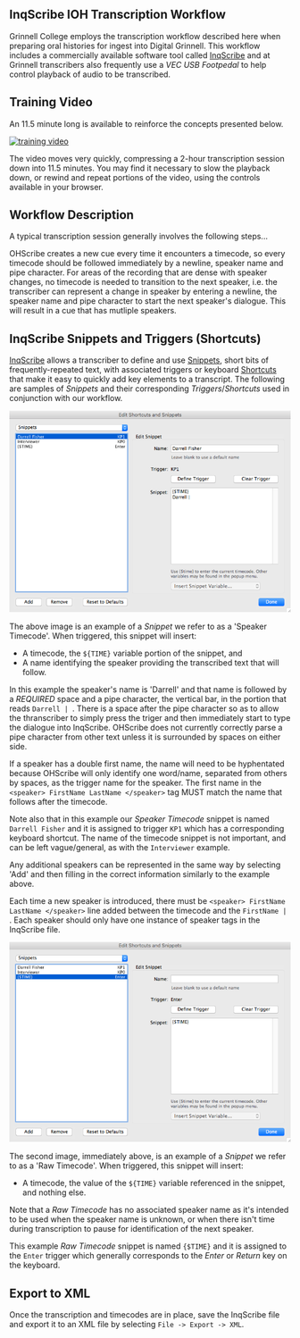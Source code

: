 
## InqScribe IOH Transcription Workflow

Grinnell College employs the transcription workflow described here when preparing oral histories for ingest into Digital Grinnell.  This workflow includes a commercially available software tool called [InqScribe](https://www.inqscribe.com) and at Grinnell transcribers also frequently use a *VEC USB Footpedal* to help control playback of audio to be transcribed.

## Training Video

An 11.5 minute long is available to reinforce the concepts presented below.  

[![training video](http://img.youtube.com/vi/MlGTPPN2uAA/0.jpg)](http://www.youtube.com/watch?v=MlGTPPN2uAA "Grinnell College Digital Oral History Transcription Workflow")  

The video moves very quickly, compressing a 2-hour transcription session down into 11.5 minutes.  You may find it necessary to slow the playback down, or rewind and repeat portions of the video, using the controls available in your browser.

## Workflow Description

A typical transcription session generally involves the following steps...

OHScribe creates a new cue every time it encounters a timecode, so every timecode should be followed immediately by a newline, speaker name and pipe character. For areas of the recording that are dense with speaker changes, no timecode is needed to transition to the next speaker, i.e. the transcriber can represent a change in speaker by entering a newline, the speaker name and pipe character to start the next speaker's dialogue. This will result in a cue that has mutliple speakers.

## InqScribe Snippets and Triggers (Shortcuts)

[InqScribe](https://www.inqscribe.com) allows a transcriber to define and use [Snippets](http://docs.inqscribe.com/2.2/snippets.html), short bits of frequently-repeated text, with associated triggers or keyboard [Shortcuts](http://docs.inqscribe.com/2.2/keyboardshortcuts.html) that make it easy to quickly add key elements to a transcript.  The following are samples of *Snippets* and their corresponding *Triggers*/*Shortcuts* used in conjunction with our workflow.

![file-inqscribesnippet1-png](https://raw.githubusercontent.com/DigitalGrinnell/OHScribe/main/docs/InqScribeSnippet1.png)

The above image is an example of a *Snippet* we refer to as a 'Speaker Timecode'.  When triggered, this snippet will insert:

  - A timecode, the `${TIME}` variable portion of the snippet, and
  - A name identifying the speaker providing the transcribed text that will follow.  

In this example the speaker's name is 'Darrell' and that name is followed by a *REQUIRED* space and a pipe character, the vertical bar, in the portion that reads `Darrell | `. There is a space after the pipe character so as to allow the thranscriber to simply press the triger and then immediately start to type the dialogue into InqScribe. OHScribe does not currently correctly parse a pipe character from other text unless it is surrounded by spaces on either side.

If a speaker has a double first name, the name will need to be hyphentated because OHScribe will only identify one word/name, separated from others by spaces, as the trigger name for the speaker. The first name in the `<speaker> FirstName LastName </speaker>` tag MUST match the name that follows after the timecode.

Note also that in this example our *Speaker Timecode* snippet is named `Darrell Fisher` and it is assigned to trigger `KP1` which has a corresponding keyboard shortcut. The name of the timecode snippet is not important, and can be left vague/general, as with the `Interviewer` example.

Any additional speakers can be represented in the same way by selecting 'Add' and then filling in the correct information similarly to the example above.

Each time a new speaker is introduced, there must be `<speaker> FirstName LastName </speaker>` line added between the timecode and the `FirstName | `. Each speaker should only have one instance of speaker tags in the InqScribe file.  

![file-inqscribesnippet2-png](https://raw.githubusercontent.com/DigitalGrinnell/OHScribe/main/docs/InqScribeSnippet2.png)

The second image, immediately above, is an example of a *Snippet* we refer to as a 'Raw Timecode'.  When triggered, this snippet will insert:

  - A timecode, the value of the `${TIME}` variable referenced in the snippet, and nothing else.

Note that a *Raw Timecode* has no associated speaker name as it's intended to be used when the speaker name is unknown, or when there isn't time during transcription to pause for identification of the next speaker.

This example *Raw Timecode* snippet is named `{$TIME}` and it is assigned to the `Enter` trigger which generally corresponds to the *Enter* or *Return* key on the keyboard.  


## Export to XML

Once the transcription and timecodes are in place, save the InqScribe file and export it to an XML file by selecting `File -> Export -> XML`.
